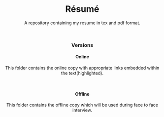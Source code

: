 <center>
	<h1>Résumé</h1>
	<p>A repository containing my resume in tex and pdf format.</p>
	<br>
	<h3>Versions</h3>
	<h4>Online</h4>
	<p>This folder contains the online copy with appropriate links embedded within the text(highlighted).
	</p>
	<br>
	<h4>Offline</h4>
	<p>This folder contains the offline copy which will be used during face to face interview.</p>
	<br>
</center>
